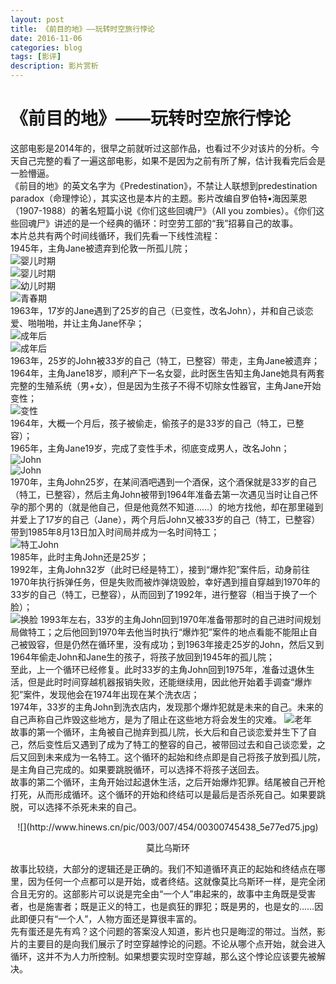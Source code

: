```yaml
--- 
layout: post 
title: 《前目的地》——玩转时空旅行悖论
date: 2016-11-06 
categories: blog 
tags: [影评] 
description: 影片赏析
--- 
```


# 《前目的地》——玩转时空旅行悖论

这部电影是2014年的，很早之前就听过这部作品，也看过不少对该片的分析。今天自己完整的看了一遍这部电影，如果不是因为之前有所了解，估计我看完后会是一脸懵逼。  
《前目的地》的英文名字为《Predestination》，不禁让人联想到predestination paradox（命理悖论），其实这也是本片的主题。影片改编自罗伯特•海因莱恩（1907-1988）的著名短篇小说《你们这些回魂尸》（All you zombies）。《你们这些回魂尸》讲述的是一个经典的循环：时空劳工部的“我”招募自己的故事。  
本片总共有两个时间线循环，我们先看一下线性流程：  
1945年，主角Jane被遗弃到伦敦一所孤儿院；  
![婴儿时期](http://odjt9j2ec.bkt.clouddn.com/predestination-1.png)  
![婴儿时期](http://odjt9j2ec.bkt.clouddn.com/predestination-2.png)  
![幼儿时期](http://odjt9j2ec.bkt.clouddn.com/predestination-3.png)  
![青春期](http://odjt9j2ec.bkt.clouddn.com/predestination-4.png)  
1963年，17岁的Jane遇到了25岁的自己（已变性，改名John），并和自己谈恋爱、啪啪啪，并让主角Jane怀孕；  
![成年后](http://odjt9j2ec.bkt.clouddn.com/predestination-5.png)  
![成年后](http://odjt9j2ec.bkt.clouddn.com/predestination-6.png)  
1963年，25岁的John被33岁的自己（特工，已整容）带走，主角Jane被遗弃；  
1964年，主角Jane18岁，顺利产下一名女婴，此时医生告知主角Jane她具有两套完整的生殖系统（男+女），但是因为生孩子不得不切除女性器官，主角Jane开始变性；  
![变性](http://odjt9j2ec.bkt.clouddn.com/predestination-7.png)  
1964年，大概一个月后，孩子被偷走，偷孩子的是33岁的自己（特工，已整容）；  
1965年，主角Jane19岁，完成了变性手术，彻底变成男人，改名John；  
![John](http://odjt9j2ec.bkt.clouddn.com/predestination-8.png)  
![John](http://odjt9j2ec.bkt.clouddn.com/predestination-9.png)  
1970年，主角John25岁，在某间酒吧遇到一个酒保，这个酒保就是33岁的自己（特工，已整容），然后主角John被带到1964年准备去第一次遇见当时让自己怀孕的那个男的（就是他自己，但是他竟然不知道……）的地方找他，却在那里碰到并爱上了17岁的自己（Jane），两个月后John又被33岁的自己（特工，已整容）带到1985年8月13日加入时间局并成为一名时间特工；  
![特工John](http://odjt9j2ec.bkt.clouddn.com/predestination-10.png)  
1985年，此时主角John还是25岁；  
1992年，主角John32岁（此时已经是特工），接到“爆炸犯”案件后，动身前往1970年执行拆弹任务，但是失败而被炸弹烧毁脸，幸好遇到擅自穿越到1970年的33岁的自己（特工，已整容），从而回到了1992年，进行整容（相当于换了一个脸）；  
![换脸](http://odjt9j2ec.bkt.clouddn.com/predestination-11.png)
1993年左右，33岁的主角John回到1970年准备带那时的自己进时间规划局做特工；之后他回到1970年去他当时执行“爆炸犯”案件的地点看能不能阻止自己被毁容，但是仍然在循环里，没有成功；到1963年接走25岁的John，然后又到1964年偷走John和Jane生的孩子，将孩子放回到1945年的孤儿院；  
至此，上一个循环已经修复。此时33岁的主角John回到1975年，准备过退休生活，但是此时时间穿越机器报销失败，还能继续用，因此他开始着手调查“爆炸犯”案件，发现他会在1974年出现在某个洗衣店；  
1974年，33岁的主角John到洗衣店内，发现那个爆炸犯就是未来的自己。未来的自己声称自己炸毁这些地方，是为了阻止在这些地方将会发生的灾难。
![老年](http://odjt9j2ec.bkt.clouddn.com/predestination-12.png)  
故事的第一个循环，主角被自己抛弃到孤儿院，长大后和自己谈恋爱并生下了自己，然后变性后又遇到了成为了特工的整容的自己，被带回过去和自己谈恋爱，之后又回到未来成为一名特工。这个循环的起始和终点即是自己将孩子放到孤儿院，是主角自己完成的。如果要跳脱循环，可以选择不将孩子送回去。  
故事的第二个循环，主角开始过起退休生活，之后开始爆炸犯罪。结尾被自己开枪打死，从而形成循环。这个循环的开始和终结可以是最后是否杀死自己。如果要跳脱，可以选择不杀死未来的自己。  

<p align="center">
![](http://www.hinews.cn/pic/003/007/454/00300745438_5e77ed75.jpg)
</p>  
<p align="center">莫比乌斯环</p>

故事比较绕，大部分的逻辑还是正确的。我们不知道循环真正的起始和终结点在哪里，因为任何一个点都可以是开始，或者终结。这就像莫比乌斯环一样，是完全闭合且无穷的。这部影片可以说是完全由“一个人”串起来的，故事中主角既是受害者，也是施害者；既是正义的特工，也是疯狂的罪犯；既是男的，也是女的……因此即便只有“一个人”，人物方面还是算很丰富的。  
先有蛋还是先有鸡？这个问题的答案没人知道，影片也只是晦涩的带过。当然，影片的主要目的是向我们展示了时空穿越悖论的问题。不论从哪个点开始，就会进入循环，这并不为人力所控制。如果想要实现时空穿越，那么这个悖论应该要先被解决。



